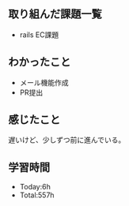 ## 取り組んだ課題一覧
- rails EC課題 　
## わかったこと
- メール機能作成
- PR提出
## 感じたこと
遅いけど、少しずつ前に進んでいる。
## 学習時間
- Today:6h
- Total:557h
